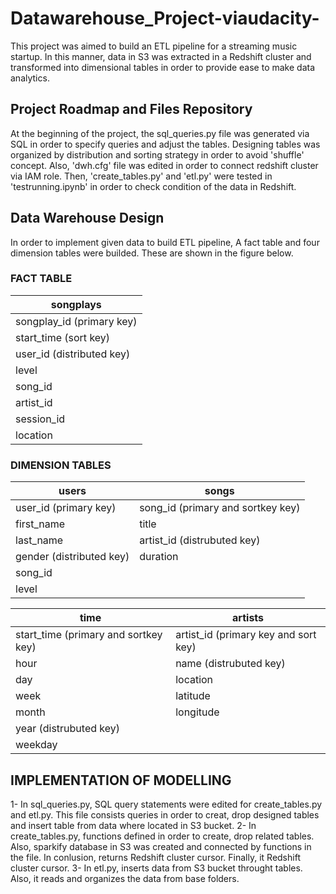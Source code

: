 # Datawarehouse_Project-viaudacity-

This project was aimed to build an ETL pipeline for a streaming music startup. In this manner, data in S3 was extracted in a Redshift cluster and transformed into dimensional tables in order to provide ease to make data analytics.


## Project Roadmap and Files Repository

At the beginning of the project, the sql_queries.py file was generated via SQL in order to specify queries and adjust the tables. Designing tables was organized by distribution and sorting strategy in order to avoid 'shuffle' concept. Also, 'dwh.cfg' file was edited in order to connect redshift cluster via IAM role. Then, 'create_tables.py' and 'etl.py' were tested in 'testrunning.ipynb' in order to check condition of the data in Redshift. 


## Data Warehouse Design

In order to implement given data to build ETL pipeline, A fact table and four dimension tables were builded. These are shown in the figure below.


### FACT TABLE

|songplays  |
| ------------- | 
| songplay_id (primary key) | 
| start_time (sort key) | 
| user_id     (distributed key)  | 
| level  | 
| song_id  | 
| artist_id  | 
| session_id  | 
| location  | 

### DIMENSION TABLES

|users  |songs  |
| ------------- | ------------- |
| user_id (primary key) | song_id   (primary and sortkey key) |
| first_name|title| 
| last_name | artist_id (distrubuted key) |
| gender (distributed key) | duration |
| song_id  | 
| level  | 

|time             |artists   |
| ------------- | ------------- |
| start_time   (primary and sortkey key)| artist_id (primary key and sort key) |
|hour| name (distrubuted key) | 
| day | location |
| week | latitude |
| month | longitude  |
| year (distrubuted key) |             
| weekday |             

## IMPLEMENTATION OF MODELLING

1- In sql_queries.py, SQL query statements were edited for create_tables.py and etl.py. This file consists queries in order to creat, drop designed tables and insert table from data where located in S3 bucket.
2- In create_tables.py, functions defined in order to create, drop related tables. Also, sparkify database in S3 was created and connected by functions in the file. In conlusion, returns Redshift cluster cursor. Finally, it Redshift cluster cursor.
3- In etl.py, inserts data from S3 bucket throught tables. Also, it reads and organizes the data from base folders.
